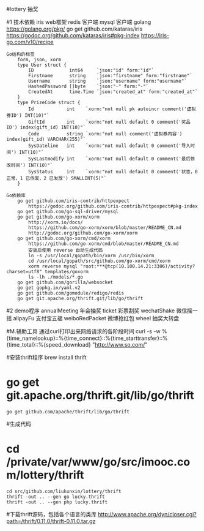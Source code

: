 #lottery
抽奖

#1 技术依赖
    iris web框架
    redis 客户端
    mysql 客户端
    golang
        https://golang.org/pkg/
    go get github.com/kataras/iris
        https://godoc.org/github.com/kataras/iris#pkg-index
        https://iris-go.com/v10/recipe

    Go结构的标签
        form, json, xorm
        type User struct {
            ID             int64     `json:"id" form:"id"`
            Firstname      string    `json:"firstname" form:"firstname"`
            Username       string    `json:"username" form:"username"`
            HashedPassword []byte    `json:"-" form:"-"`
            CreatedAt      time.Time `json:"created_at" form:"created_at"`
        }
        type PrizeCode struct {
            Id            int    `xorm:"not null pk autoincr comment('虚拟券ID') INT(10)"`
            GiftId        int    `xorm:"not null default 0 comment('奖品ID') index(gift_id) INT(10)"`
            Code          string `xorm:"not null comment('虚拟券内容') index(gift_id) VARCHAR(255)"`
            SysDateline   int    `xorm:"not null default 0 comment('导入时间') INT(10)"`
            SysLastmodify int    `xorm:"not null default 0 comment('最后修改时间') INT(10)"`
            SysStatus     int    `xorm:"not null default 0 comment('状态，0 正常，1 已作废，2 已发放') SMALLINT(5)"`
        }

    Go依赖库
        go get github.com/iris-contrib/httpexpect
            https://godoc.org/github.com/iris-contrib/httpexpect#pkg-index
        go get github.com/go-sql-driver/mysql
        go get github.com/go-xorm/xorm
            http://xorm.io/docs/
            https://github.com/go-xorm/xorm/blob/master/README_CN.md
            http://godoc.org/github.com/go-xorm/xorm
        go get github.com/go-xorm/cmd/xorm
            https://github.com/go-xorm/cmd/blob/master/README_CN.md
            安装后使用 reverse 自动生成代码
            ln -s /usr/local/gopath/bin/xorm /usr/bin/xorm
            cd /usr/local/gopath/src/github.com/go-xorm/cmd/xorm
            xorm reverse mysql "root:***@tcp(10.100.14.21:3306)/activity?charset=utf8" templates/goxorm
            ls -lh ./models/*.go
        go get github.com/gorilla/websocket
        go get gopkg.in/yaml.v2
        go get github.com/gomodule/redigo/redis
        go get git.apache.org/thrift.git/lib/go/thrift

#2 demo程序
    annualMeeting 年会抽奖
    ticket 彩票刮奖
    wechatShake 微信摇一摇
    alipayFu 支付宝五福
    weiboRedPacket 微博抢红包
    wheel 抽奖大转盘

#M.辅助工具
    通过curl打印出来网络请求的各阶段时间
    curl -s -w %{time_namelookup}::%{time_connect}::%{time_starttransfer}::%{time_total}::%{speed_download} "http://www.so.com/"


#安装thrift程序
	brew install thrift
#	go get git.apache.org/thrift.git/lib/go/thrift
	go get github.com/apache/thrift/lib/go/thrift


#生成代码
#	cd /private/var/www/go/src/imooc.com/lottery/thrift
	cd src/github.com/liukunxin/lottery/thrift
	thrift -out .. --gen go lucky.thrift
	thrift -out .. --gen php lucky.thrift

#下载thrift源码，包括各个语言的类库
	http://www.apache.org/dyn/closer.cgi?path=/thrift/0.11.0/thrift-0.11.0.tar.gz